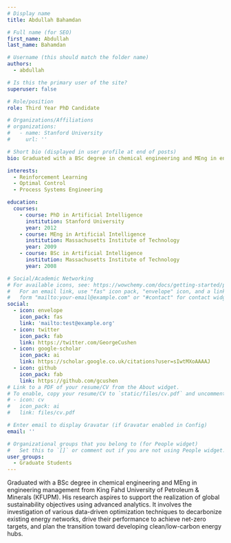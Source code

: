 ```yaml
---
# Display name
title: Abdullah Bahamdan

# Full name (for SEO)
first_name: Abdullah
last_name: Bahamdan

# Username (this should match the folder name)
authors:
  - abdullah

# Is this the primary user of the site?
superuser: false

# Role/position
role: Third Year PhD Candidate

# Organizations/Affiliations
# organizations:
#   - name: Stanford University
#     url: ''

# Short bio (displayed in user profile at end of posts)
bio: Graduated with a BSc degree in chemical engineering and MEng in engineering management from King Fahd University of Petroleum & Minerals (KFUPM). His research aspires to support the realization of global sustainability objectives using advanced analytics. It involves the investigation of various data-driven optimization techniques to decarbonize existing energy networks, drive their performance to achieve net-zero targets, and plan the transition toward developing clean/low-carbon energy hubs. 

interests:
  - Reinforcement Learning
  - Optimal Control
  - Process Systems Engineering

education:
  courses:
    - course: PhD in Artificial Intelligence
      institution: Stanford University
      year: 2012
    - course: MEng in Artificial Intelligence
      institution: Massachusetts Institute of Technology
      year: 2009
    - course: BSc in Artificial Intelligence
      institution: Massachusetts Institute of Technology
      year: 2008

# Social/Academic Networking
# For available icons, see: https://wowchemy.com/docs/getting-started/page-builder/#icons
#   For an email link, use "fas" icon pack, "envelope" icon, and a link in the
#   form "mailto:your-email@example.com" or "#contact" for contact widget.
social:
  - icon: envelope
    icon_pack: fas
    link: 'mailto:test@example.org'
  - icon: twitter
    icon_pack: fab
    link: https://twitter.com/GeorgeCushen
  - icon: google-scholar
    icon_pack: ai
    link: https://scholar.google.co.uk/citations?user=sIwtMXoAAAAJ
  - icon: github
    icon_pack: fab
    link: https://github.com/gcushen
# Link to a PDF of your resume/CV from the About widget.
# To enable, copy your resume/CV to `static/files/cv.pdf` and uncomment the lines below.
# - icon: cv
#   icon_pack: ai
#   link: files/cv.pdf

# Enter email to display Gravatar (if Gravatar enabled in Config)
email: ''

# Organizational groups that you belong to (for People widget)
#   Set this to `[]` or comment out if you are not using People widget.
user_groups:
  - Graduate Students
---
```


Graduated with a BSc degree in chemical engineering and MEng in engineering management from King Fahd University of Petroleum & Minerals (KFUPM). His research aspires to support the realization of global sustainability objectives using advanced analytics. It involves the investigation of various data-driven optimization techniques to decarbonize existing energy networks, drive their performance to achieve net-zero targets, and plan the transition toward developing clean/low-carbon energy hubs. 